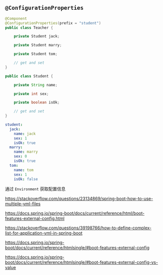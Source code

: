 
## `@ConfigurationProperties`

```java
@Component
@ConfigurationProperties(prefix = "student")
public class Teacher {

    private Student jack;

    private Student marry;

    private Student tom;

    // get and set 
}
```

```java
public class Student {

    private String name;

    private int sex;

    private boolean isOk;

    // get and set
}
```

```yml
student:
  jack:
    name: jack
    sex: 1
    isOk: true
  marry:
    name: marry
    sex: 0
    isOk: true
  tom:
    name: tom
    sex: 1
    isOk: false
```

通过 `Environment` 获取配置信息 

https://stackoverflow.com/questions/23134869/spring-boot-how-to-use-multiple-yml-files

https://docs.spring.io/spring-boot/docs/current/reference/html/boot-features-external-config.html

https://stackoverflow.com/questions/39198766/how-to-define-complex-list-for-application-yml-in-spring-boot

https://docs.spring.io/spring-boot/docs/current/reference/htmlsingle/#boot-features-external-config

https://docs.spring.io/spring-boot/docs/current/reference/htmlsingle/#boot-features-external-config-vs-value